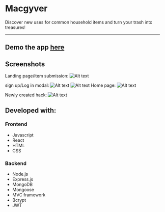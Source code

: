 # Macgyver
 Discover new uses for common household items and turn your trash into treasures!

---
Demo the app [here](https://macgyver-5a0a0.firebaseapp.com/)
---

## Screenshots
Landing page/item submission:
![Alt text](/screenshots/scr7.png)

sign up/Log in modal:
![Alt text](/screenshots/scr8.png)
![Alt text](/screenshots/scr9.png)
Home page:
![Alt text](/screenshots/Screenshot(10).png)

Newly created hack:
![Alt text](/screenshots/scr11.png)





## Developed with:

### Frontend
- Javascript
- React
- HTML
- CSS

### Backend
- Node.js
- Express.js
- MongoDB
- Mongoose
- MVC framework
- Bcrypt
- JWT